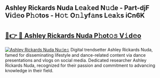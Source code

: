 ## Ashley Rickards Nuda L𝚎a𝚔ed N𝚞𝚍e - Part-djF Vi𝚍𝚎o P𝚑𝚘tos - H𝚘𝚝 O𝚗𝚕yf𝚊ns L𝚎a𝚔s iCn6K

# <h2><a href="http://kfcs8g.oniu.top/?m=Ashley+Rickards+Nuda">🔗👉 🔴 Ashley Rickards Nuda P𝚑ot𝚘𝚜 V𝚒d𝚎o</a></h2>

[![Ashley Rickards Nuda Nu𝚍e𝚜](https://i.imgur.com/0qMVB7G.gif)](http://kfcs8g.oniu.top/?m=Ashley+Rickards+Nuda)
Digital trendsetter Ashley Rickards Nuda, famed for disseminating lifestyle and dance-related content via dance presentations and vlogs on social media. Dedicated researcher Ashley Rickards Nuda, recognized for their passion and commitment to advancing knowledge in their field.  
